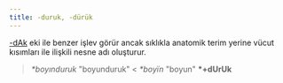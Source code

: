 ```yaml
---
title: -duruk, -dürük
---
```


[-dAk](/pt/-ekler/-dek) eki ile benzer işlev görür ancak sıklıkla anatomik terim yerine vücut kısımları ile ilişkili nesne adı oluşturur.

> _*boyınduruk_ "boyunduruk" < _*boyïn_ "boyun" **\*+dUrUk**
